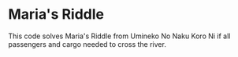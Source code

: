 # Maria's Riddle
This code solves Maria's Riddle from Umineko No Naku Koro Ni if all passengers and cargo needed to cross the river.
